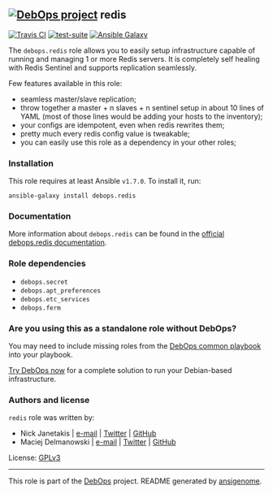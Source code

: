 ## [![DebOps project](http://debops.org/images/debops-small.png)](http://debops.org) redis

<!-- This file was generated by Ansigenome. Do not edit this file directly but
     instead have a look at the files in the ./meta/ directory. -->

[![Travis CI](http://img.shields.io/travis/debops/ansible-redis.svg?style=flat)](http://travis-ci.org/debops/ansible-redis)
[![test-suite](http://img.shields.io/badge/test--suite-ansible--redis-blue.svg?style=flat)](https://github.com/debops/test-suite/tree/master/ansible-redis/)
[![Ansible Galaxy](http://img.shields.io/badge/galaxy-debops.redis-660198.svg?style=flat)](https://galaxy.ansible.com/debops/redis)


The `debops.redis` role allows you to easily setup infrastructure capable of
running and managing 1 or more Redis servers. It is completely self healing
with Redis Sentinel and supports replication seamlessly.

Few features available in this role:

- seamless master/slave replication;
- throw together a master + n slaves + n sentinel setup in about 10 lines of YAML
  (most of those lines would be adding your hosts to the inventory);
- your configs are idempotent, even when redis rewrites them;
- pretty much every redis config value is tweakable;
- you can easily use this role as a dependency in your other roles;

### Installation

This role requires at least Ansible `v1.7.0`. To install it, run:

```Shell
ansible-galaxy install debops.redis
```

### Documentation

More information about `debops.redis` can be found in the
[official debops.redis documentation](http://docs.debops.org/en/latest/ansible/roles/debops.redis.html).


### Role dependencies

- `debops.secret`
- `debops.apt_preferences`
- `debops.etc_services`
- `debops.ferm`

### Are you using this as a standalone role without DebOps?

You may need to include missing roles from the [DebOps common
playbook](https://github.com/debops/debops-playbooks/blob/master/playbooks/common.yml)
into your playbook.

[Try DebOps now](https://github.com/debops/debops) for a complete solution to run your Debian-based infrastructure.





### Authors and license

`redis` role was written by:

- Nick Janetakis | [e-mail](mailto:nick.janetakis@gmail.com) | [Twitter](https://twitter.com/nickjanetakis) | [GitHub](https://github.com/nickjj)
- Maciej Delmanowski | [e-mail](mailto:drybjed@gmail.com) | [Twitter](https://twitter.com/drybjed) | [GitHub](https://github.com/drybjed)

License: [GPLv3](https://tldrlegal.com/license/gnu-general-public-license-v3-%28gpl-3%29)

***

This role is part of the [DebOps](http://debops.org/) project. README generated by [ansigenome](https://github.com/nickjj/ansigenome/).
